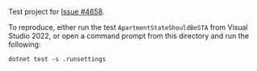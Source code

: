 Test project for [Issue #4658](https://github.com/nunit/nunit/issues/4658).

To reproduce, either run the test `ApartmentStateShouldBeSTA` from Visual Studio 2022, or open a command prompt from this directory and run the following:

```
dotnet test -s .runsettings
```